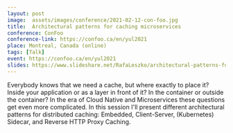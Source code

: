 ```yaml
---
layout: post
image:  assets/images/conference/2021-02-12-con-foo.jpg
title:  Architectural patterns for caching microservices
conference: ConFoo
conference-link: https://confoo.ca/en/yul2021
place: Montreal, Canada (online)
tags: [Talk]
event: https://confoo.ca/en/yul2021
slides: https://www.slideshare.net/RafaLeszko/architectural-patterns-for-caching-microservices
---
```


Everybody knows that we need a cache, but where exactly to place it? Inside your application or as a layer in front of it? In the container or outside the container? In the era of Cloud Native and Microservices these questions get even more complicated. In this session I'll present different architectural patterns for distributed caching: Embedded, Client-Server, (Kubernetes) Sidecar, and Reverse HTTP Proxy Caching.